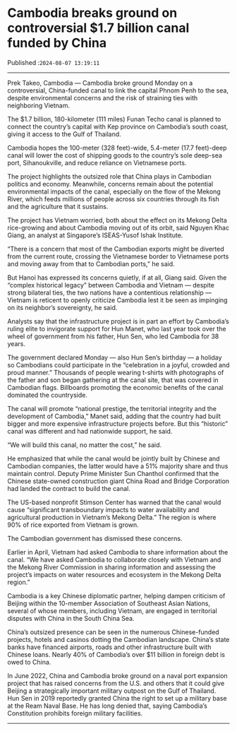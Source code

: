 # Cambodia breaks ground on controversial $1.7 billion canal funded by China

Published :`2024-08-07 13:19:11`

---

Prek Takeo, Cambodia — Cambodia broke ground Monday on a controversial, China-funded canal to link the capital Phnom Penh to the sea, despite environmental concerns and the risk of straining ties with neighboring Vietnam.

The $1.7 billion, 180-kilometer (111 miles) Funan Techo canal is planned to connect the country’s capital with Kep province on Cambodia’s south coast, giving it access to the Gulf of Thailand.

Cambodia hopes the 100-meter (328 feet)-wide, 5.4-meter (17.7 feet)-deep canal will lower the cost of shipping goods to the country’s sole deep-sea port, Sihanoukville, and reduce reliance on Vietnamese ports.

The project highlights the outsized role that China plays in Cambodian politics and economy. Meanwhile, concerns remain about the potential environmental impacts of the canal, especially on the flow of the Mekong River, which feeds millions of people across six countries through its fish and the agriculture that it sustains.

The project has Vietnam worried, both about the effect on its Mekong Delta rice-growing and about Cambodia moving out of its orbit, said Nguyen Khac Giang, an analyst at Singapore’s ISEAS-Yusof Ishak Institute.

“There is a concern that most of the Cambodian exports might be diverted from the current route, crossing the Vietnamese border to Vietnamese ports and moving away from that to Cambodian ports,” he said.

But Hanoi has expressed its concerns quietly, if at all, Giang said. Given the “complex historical legacy” between Cambodia and Vietnam — despite strong bilateral ties, the two nations have a contentious relationship — Vietnam is reticent to openly criticize Cambodia lest it be seen as impinging on its neighbor’s sovereignty, he said.

Analysts say that the infrastructure project is in part an effort by Cambodia’s ruling elite to invigorate support for Hun Manet, who last year took over the wheel of government from his father, Hun Sen, who led Cambodia for 38 years.

The government declared Monday — also Hun Sen’s birthday — a holiday so Cambodians could participate in the “celebration in a joyful, crowded and proud manner.” Thousands of people wearing t-shirts with photographs of the father and son began gathering at the canal site, that was covered in Cambodian flags. Billboards promoting the economic benefits of the canal dominated the countryside.

The canal will promote “national prestige, the territorial integrity and the development of Cambodia,” Manet said, adding that the country had built bigger and more expensive infrastructure projects before. But this “historic” canal was different and had nationwide support, he said.

“We will build this canal, no matter the cost,” he said.

He emphasized that while the canal would be jointly built by Chinese and Cambodian companies, the latter would have a 51% majority share and thus maintain control. Deputy Prime Minister Sun Chanthol confirmed that the Chinese state-owned construction giant China Road and Bridge Corporation had landed the contract to build the canal.

The US-based nonprofit Stimson Center has warned that the canal would cause “significant transboundary impacts to water availability and agricultural production in Vietnam’s Mekong Delta.” The region is where 90% of rice exported from Vietnam is grown.

The Cambodian government has dismissed these concerns.

Earlier in April, Vietnam had asked Cambodia to share information about the canal. “We have asked Cambodia to collaborate closely with Vietnam and the Mekong River Commission in sharing information and assessing the project’s impacts on water resources and ecosystem in the Mekong Delta region.”

Cambodia is a key Chinese diplomatic partner, helping dampen criticism of Beijing within the 10-member Association of Southeast Asian Nations, several of whose members, including Vietnam, are engaged in territorial disputes with China in the South China Sea.

China’s outsized presence can be seen in the numerous Chinese-funded projects, hotels and casinos dotting the Cambodian landscape. China’s state banks have financed airports, roads and other infrastructure built with Chinese loans. Nearly 40% of Cambodia’s over $11 billion in foreign debt is owed to China.

In June 2022, China and Cambodia broke ground on a naval port expansion project that has raised concerns from the U.S. and others that it could give Beijing a strategically important military outpost on the Gulf of Thailand. Hun Sen in 2019 reportedly granted China the right to set up a military base at the Ream Naval Base. He has long denied that, saying Cambodia’s Constitution prohibits foreign military facilities.

---


